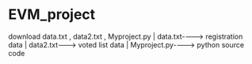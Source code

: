 # EVM_project
download data.txt , data2.txt , Myproject.py |
data.txt----> registration data |
data2.txt---> voted list data |
Myproject.py----> python source code
